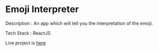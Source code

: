 # Emoji Interpreter

Description : An app which will tell you the interpretation of the emoji.

Tech Stack : ReactJS

Live project is [here](https://mark8-emojidictionary.netlify.app/)

